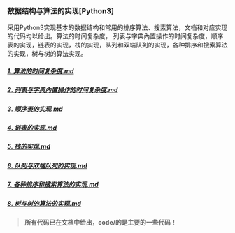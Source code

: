 ### 数据结构与算法的实现[Python3]
采用Python3实现基本的数据结构和常用的排序算法、搜索算法，文档和对应实现的代码均以给出。算法的时间复杂度， 列表与字典內置操作的时间复杂度，顺序表的实现，链表的实现，栈的实现，队列和双端队列的实现，各种排序和搜索算法的实现，树与树的算法实现。

##### [1. 算法的时间复杂度.md](https://github.com/ThanlonSmith/Data-Structure-Python3/blob/master/docs/1.算法的时间复杂度.md)

##### [2. 列表与字典內置操作的时间复杂度.md](https://github.com/ThanlonSmith/Data-Structure-Python3/blob/master/docs/2.列表与字典內置操作的时间复杂度.md)

##### [3. 顺序表的实现.md](https://github.com/ThanlonSmith/Data-Structure-Python3/blob/master/docs/3.顺序表的实现.md)

##### [4. 链表的实现.md](https://github.com/ThanlonSmith/Data-Structure-Python3/blob/master/docs/4.链表的实现.md)

##### [5. 栈的实现.md](https://github.com/ThanlonSmith/Data-Structure-Python3/blob/master/docs/5.栈的实现.md)

##### [6. 队列与双端队列的实现.md](https://github.com/ThanlonSmith/Data-Structure-Python3/blob/master/docs/6.队列与双端队列的实现.md)

##### [7. 各种排序和搜索算法的实现.md](https://github.com/ThanlonSmith/Data-Structure-Python3/blob/master/docs/7.各种排序和搜索算法的实现.md)

##### [8. 树与树的算法的实现.md](https://github.com/ThanlonSmith/Data-Structure-Python3/blob/master/docs/8.树与树的算法的实现.md)
>**所有代码已在文档中给出，code/的是主要的一些代码！**
